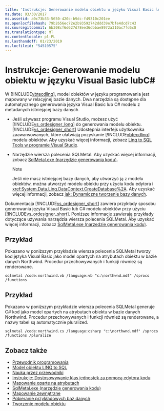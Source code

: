 ```yaml
---
title: 'Instrukcje: Generowanie modelu obiektu w języku Visual Basic lubC#'
ms.date: 03/30/2017
ms.assetid: a0c73b33-5650-420c-b9dc-f49310c201ee
ms.openlocfilehash: 79b2656ec72e2b93592742ddd39e7bfe4dcd7c43
ms.sourcegitcommit: 6b308cf6d627d78ee36dbbae8972a310ac7fd6c8
ms.translationtype: MT
ms.contentlocale: pl-PL
ms.lasthandoff: 01/23/2019
ms.locfileid: "54510575"
---
```

# <a name="how-to-generate-the-object-model-in-visual-basic-or-c"></a>Instrukcje: Generowanie modelu obiektu w języku Visual Basic lubC# #
W [!INCLUDE[vbtecdlinq](../../../../../../includes/vbtecdlinq-md.md)], model obiektów w języku programowania jest mapowany w relacyjnej bazie danych. Dwa narzędzia są dostępne dla automatycznego generowania języka Visual Basic lub C# modelu z metadanych istniejącej bazy danych.  
  
-   Jeśli używasz programu Visual Studio, możesz użyć [!INCLUDE[vs_ordesigner_long](../../../../../../includes/vs-ordesigner-long-md.md)] do generowania modelu obiektu. [!INCLUDE[vs_ordesigner_short](../../../../../../includes/vs-ordesigner-short-md.md)] Udostępnia interfejs użytkownika zaawansowanych, które ułatwiają pozyskanie [!INCLUDE[vbtecdlinq](../../../../../../includes/vbtecdlinq-md.md)] modelu obiektów. Aby uzyskać więcej informacji, zobacz [Linq to SQL Tools w programie Visual Studio](https://docs.microsoft.com/visualstudio/data-tools/linq-to-sql-tools-in-visual-studio2).
  
-   Narzędzie wiersza polecenia SQLMetal. Aby uzyskać więcej informacji, zobacz [SqlMetal.exe (narzędzie generowania kodu)](../../../../../../docs/framework/tools/sqlmetal-exe-code-generation-tool.md).  
  
    > [!NOTE]
    >  Jeśli nie masz istniejącej bazy danych, aby utworzyć ją z modelu obiektów, można utworzyć modelu obiektu przy użyciu kodu edytora i <xref:System.Data.Linq.DataContext.CreateDatabase%2A>. Aby uzyskać więcej informacji, zobacz [jak: Dynamiczne tworzenie bazy danych](../../../../../../docs/framework/data/adonet/sql/linq/how-to-dynamically-create-a-database.md).  
  
 Dokumentacja [!INCLUDE[vs_ordesigner_short](../../../../../../includes/vs-ordesigner-short-md.md)] zawiera przykłady sposobu generowania języka Visual Basic lub C# modelu obiektów przy użyciu [!INCLUDE[vs_ordesigner_short](../../../../../../includes/vs-ordesigner-short-md.md)]. Poniższe informacje zawierają przykłady dotyczące używania narzędzia wiersza polecenia SQLMetal. Aby uzyskać więcej informacji, zobacz [SqlMetal.exe (narzędzie generowania kodu)](../../../../../../docs/framework/tools/sqlmetal-exe-code-generation-tool.md).  
  
## <a name="example"></a>Przykład  
 Pokazano w poniższym przykładzie wiersza polecenia SQLMetal tworzy kod języka Visual Basic jako model opartych na atrybutach obiektu w bazie danych Northwind. Procedur przechowywanych i funkcji również są renderowane.  
  
```  
sqlmetal /code:northwind.vb /language:vb "c:\northwnd.mdf" /sprocs /functions  
```  
  
## <a name="example"></a>Przykład  
 Pokazano w poniższym przykładzie wiersza polecenia SQLMetal generuje C# kod jako model opartych na atrybutach obiektu w bazie danych Northwind. Procedur przechowywanych i funkcji również są renderowane, a nazwy tabel są automatycznie pluralized.  
  
```  
sqlmetal /code:northwind.cs /language:csharp "c:\northwnd.mdf" /sprocs /functions /pluralize  
```  
  
## <a name="see-also"></a>Zobacz także
- [Przewodnik programowania](../../../../../../docs/framework/data/adonet/sql/linq/programming-guide.md)
- [Model obiektu LINQ to SQL](../../../../../../docs/framework/data/adonet/sql/linq/the-linq-to-sql-object-model.md)
- [Nauka przez przewodniki](../../../../../../docs/framework/data/adonet/sql/linq/learning-by-walkthroughs.md)
- [Instrukcje: Dostosowywanie klas jednostek za pomocą edytora kodu](../../../../../../docs/framework/data/adonet/sql/linq/how-to-customize-entity-classes-by-using-the-code-editor.md)
- [Mapowanie oparte na atrybutach](../../../../../../docs/framework/data/adonet/sql/linq/attribute-based-mapping.md)
- [SqlMetal.exe (narzędzie generowania kodu)](../../../../../../docs/framework/tools/sqlmetal-exe-code-generation-tool.md)
- [Mapowanie zewnętrzne](../../../../../../docs/framework/data/adonet/sql/linq/external-mapping.md)
- [Pobieranie przykładowych baz danych](../../../../../../docs/framework/data/adonet/sql/linq/downloading-sample-databases.md)
- [Tworzenie modelu obiektu](../../../../../../docs/framework/data/adonet/sql/linq/creating-the-object-model.md)
